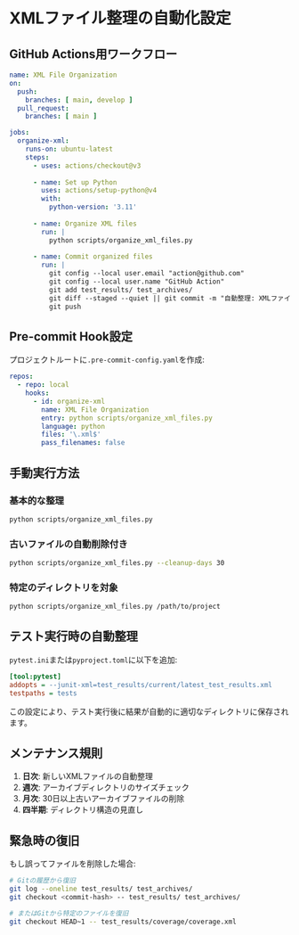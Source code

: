 # XMLファイル整理の自動化設定

## GitHub Actions用ワークフロー
```yaml
name: XML File Organization
on:
  push:
    branches: [ main, develop ]
  pull_request:
    branches: [ main ]

jobs:
  organize-xml:
    runs-on: ubuntu-latest
    steps:
      - uses: actions/checkout@v3
      
      - name: Set up Python
        uses: actions/setup-python@v4
        with:
          python-version: '3.11'
      
      - name: Organize XML files
        run: |
          python scripts/organize_xml_files.py
          
      - name: Commit organized files
        run: |
          git config --local user.email "action@github.com"
          git config --local user.name "GitHub Action"
          git add test_results/ test_archives/
          git diff --staged --quiet || git commit -m "自動整理: XMLファイルを適切なディレクトリに移動"
          git push
```

## Pre-commit Hook設定
プロジェクトルートに`.pre-commit-config.yaml`を作成:

```yaml
repos:
  - repo: local
    hooks:
      - id: organize-xml
        name: XML File Organization
        entry: python scripts/organize_xml_files.py
        language: python
        files: '\.xml$'
        pass_filenames: false
```

## 手動実行方法

### 基本的な整理
```bash
python scripts/organize_xml_files.py
```

### 古いファイルの自動削除付き
```bash
python scripts/organize_xml_files.py --cleanup-days 30
```

### 特定のディレクトリを対象
```bash
python scripts/organize_xml_files.py /path/to/project
```

## テスト実行時の自動整理

`pytest.ini`または`pyproject.toml`に以下を追加:

```ini
[tool:pytest]
addopts = --junit-xml=test_results/current/latest_test_results.xml
testpaths = tests
```

この設定により、テスト実行後に結果が自動的に適切なディレクトリに保存されます。

## メンテナンス規則

1. **日次**: 新しいXMLファイルの自動整理
2. **週次**: アーカイブディレクトリのサイズチェック
3. **月次**: 30日以上古いアーカイブファイルの削除
4. **四半期**: ディレクトリ構造の見直し

## 緊急時の復旧

もし誤ってファイルを削除した場合:

```bash
# Gitの履歴から復旧
git log --oneline test_results/ test_archives/
git checkout <commit-hash> -- test_results/ test_archives/

# またはGitから特定のファイルを復旧
git checkout HEAD~1 -- test_results/coverage/coverage.xml
```
